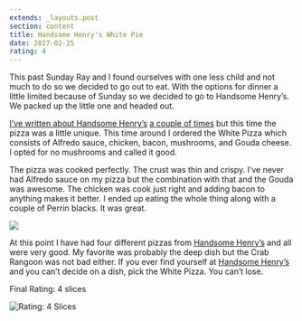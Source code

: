 ```yaml
---
extends: _layouts.post
section: content
title: Handsome Henry's White Pie
date: 2017-02-25
rating: 4
---
```


This past Sunday Ray and I found ourselves with one less child and not much to do so we decided to go out to eat. With the options for dinner a little limited because of Sunday so we decided to go to Handsome Henry’s. We packed up the little one and headed out.

[I’ve written about Handsome Henry’s](#%E2%80%9Dhttp://joeymarinara.com/post/774577279/handsome-henrys%E2%80%9D) [a couple of times](#%E2%80%9Dhttp://joeymarinara.com/post/16193571936/handsome-henrys-deep-dish%E2%80%9D) but this time the pizza was a little unique. This time around I ordered the White Pizza which consists of Alfredo sauce, chicken, bacon, mushrooms, and Gouda cheese. I opted for no mushrooms and called it good.

The pizza was cooked perfectly. The crust was thin and crispy. I’ve never had Alfredo sauce on my pizza but the combination with that and the Gouda was awesome. The chicken was cook just right and adding bacon to anything makes it better. I ended up eating the whole thing along with a couple of Perrin blacks. It was great.

![](https://c1.staticflickr.com/6/5830/31053114615_a17afa5be9.jpg)

At this point I have had four different pizzas from [Handsome Henry’s](#%E2%80%9Dhttps://www.handsomehenrys.com%E2%80%9D) and all were very good. My favorite was probably the deep dish but the Crab Rangoon was not bad either. If you ever find yourself at [Handsome Henry’s](#%E2%80%9Dhttps://www.handsomehenrys.com%E2%80%9D) and you can’t decide on a dish, pick the White Pizza. You can’t lose.

Final Rating: 4 slices

![Rating: 4 Slices](/assets/img/pizza4_sm.jpg)